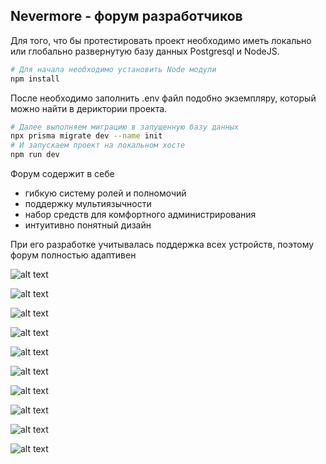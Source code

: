 ## Nevermore - форум разработчиков

Для того, что бы протестировать проект необходимо иметь локально или глобально развернутую базу данных Postgresql и NodeJS.

```bash
# Для начала необходимо установить Node модули
npm install
```

После необходимо заполнить .env файл подобно экземпляру, который можно найти в дериктории проекта.

```bash
# Далее выполняем миграцию в запущенную базу данных
npx prisma migrate dev --name init
# И запускаем проект на локальном хосте
npm run dev
```

Форум содержит в себе

- гибкую систему ролей и полномочий
- поддержку мультиязычности
- набор средств для комфортного администрирования
- интуитивно понятный дизайн

При его разработке учитывалась поддержка всех устройств, поэтому форум полностью адаптивен

![alt text](https://github.com/fereline0/nevermore/blob/main/public/preview/user.png)

![alt text](https://github.com/fereline0/nevermore/blob/main/public/preview/createArticle.png)

![alt text](https://github.com/fereline0/nevermore/blob/main/public/preview/forum.png)

![alt text](https://github.com/fereline0/nevermore/blob/main/public/preview/userMobile.png)

![alt text](https://github.com/fereline0/nevermore/blob/main/public/preview/usersMobile.png)

![alt text](https://github.com/fereline0/nevermore/blob/main/public/preview/modalWindow.png)

![alt text](https://github.com/fereline0/nevermore/blob/main/public/preview/modalWindowMobile.png)

![alt text](https://github.com/fereline0/nevermore/blob/main/public/preview/notificationsMobile.png)

![alt text](https://github.com/fereline0/nevermore/blob/main/public/preview/menuMobile.png)

![alt text](https://github.com/fereline0/nevermore/blob/main/public/preview/forumsMobile.png)
